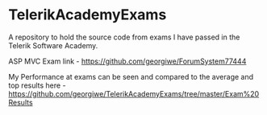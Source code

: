 TelerikAcademyExams
===================

A repository to hold the source code from exams I have passed in the Telerik Software Academy.

ASP MVC Exam link - https://github.com/georgiwe/ForumSystem77444

My Performance at exams can be seen and compared to the average and top results here - https://github.com/georgiwe/TelerikAcademyExams/tree/master/Exam%20Results
